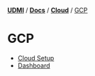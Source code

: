 [**UDMI**](../../../) / [**Docs**](../../) / [**Cloud**](../) 
/ [GCP](./)

# GCP
- [Cloud Setup](cloud_setup.md)
- [Dashboard](dashboard.md)